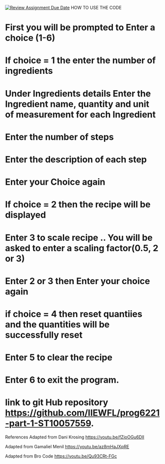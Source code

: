 [![Review Assignment Due Date](https://classroom.github.com/assets/deadline-readme-button-24ddc0f5d75046c5622901739e7c5dd533143b0c8e959d652212380cedb1ea36.svg)](https://classroom.github.com/a/Oa99dRjC)
HOW TO USE THE CODE
# First you will be prompted to Enter a choice (1-6)
# If choice = 1  the enter the number of ingredients
# Under Ingredients details Enter the Ingredient name, quantity and unit of measurement for each Ingredient
# Enter the number of steps 
# Enter the description of each step
# Enter your Choice again
# If choice = 2 then the recipe will be displayed 
# Enter 3 to scale recipe .. You will be asked to enter a scaling factor(0.5, 2 or 3)
# Enter 2 or 3 then Enter your choice again
# if choice = 4 then reset quantiies and the quantities will be successfully reset
# Enter 5 to clear the recipe
# Enter 6 to exit the program.
# link to git Hub repository https://github.com/IIEWFL/prog6221-part-1-ST10057559.
References
Adapted from Dani Krosing
https://youtu.be/fZioOGu6DlI

Adapted from Gamaliel Menil
https://youtu.be/az8mHaJXpRE

Adapted from Bro Code
https://youtu.be/Qu93CRt-FGc


